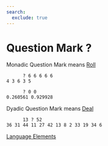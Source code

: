 ```yaml
---
search:
  exclude: true
---
```

<h1 class="heading"><span class="name">Question Mark</span> <span class="command">?</span></h1>

Monadic Question Mark means
[Roll](../primitive-functions/roll.md)
```apl
      ? 6 6 6 6 6
4 3 6 3 5

      ? 0 0
0.260561 0.929928
```

Dyadic Question Mark means
[Deal](../primitive-functions/deal.md)
```apl
      13 ? 52
36 31 44 11 27 42 13 8 2 33 19 34 6
```
[Language Elements](../glyphs.md)


